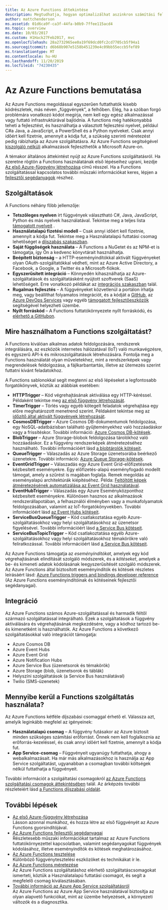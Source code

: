 ```yaml
---
title: Az Azure Functions áttekintése
description: Megtudhatja, hogyan optimalizálhat aszinkron számítási feladatokat percek alatt az Azure Functions használatával.
author: mattchenderson
ms.assetid: 01d6ca9f-ca3f-44fa-b0b9-7ffee115acd4
ms.topic: overview
ms.date: 10/03/2017
ms.custom: H1Hack27Feb2017, mvc
ms.openlocfilehash: 28a2732965ee0a19f69dcd0fc2cd7705cb5f94a1
ms.sourcegitcommit: d6b68b907e5158b451239e4c09bb55eccb5fef89
ms.translationtype: MT
ms.contentlocale: hu-HU
ms.lasthandoff: 11/20/2019
ms.locfileid: "74230435"
---
```

# <a name="an-introduction-to-azure-functions"></a>Az Azure Functions bemutatása  
Az Azure Functions megoldással egyszerűen futtathatók kisebb kódrészletek, más néven „függvények”, a felhőben. Elég, ha a szóban forgó problémára vonatkozó kódot megírja, nem kell egy egész alkalmazással vagy futtató infrastruktúrával bajlódnia. A functions még hatékonyabbá teheti a fejlesztést, és használhatja a választott fejlesztési nyelvet, például C#a Java, a JavaScript, a PowerShell és a Python nyelveket. Csak annyi időért kell fizetnie, amennyit a kódja fut, a szükség szerinti méretezést pedig rábízhatja az Azure szolgáltatásra. Az Azure Functions segítségével [kiszolgáló nélküli](https://azure.microsoft.com/solutions/serverless/) alkalmazások fejleszthetők a Microsoft Azure-on.

A témakor általános áttekintést nyújt az Azure Functions szolgáltatásról. Ha szeretne rögtön a Functions használatának első lépéseihez ugrani, kezdje [Az első Azure-függvény létrehozása](functions-create-first-azure-function.md) című résszel. Ha a Functions szolgáltatással kapcsolatos további műszaki információkat keres, lépjen a [fejlesztői segédanyagok](functions-reference.md) részhez.

## <a name="features"></a>Szolgáltatások
A Functions néhány főbb jellemzője:

* **Tetszőleges nyelven** írt függvények választható C#, Java, JavaScript, Python és más nyelvek használatával. Tekintse meg a teljes lista [támogatott nyelveit](supported-languages.md) .
* **Használatalapú fizetési modell** – Csak annyi időért kell fizetnie, amennyit a kódja fut. Tekintse meg a Használatalapú futtatási csomag lehetőséget a [díjszabás szakaszban](#pricing).  
* **Saját függőségek használata** – A Functions a NuGetet és az NPM-et is támogatja, így Ön a kedvenc könyvtárait használhatja.  
* **Beépített biztonság** – a HTTP-eseményindítókkal aktivált függvényeket olyan OAuth-szolgáltatókkal védheti, mint az Azure Active Directory, a Facebook, a Google, a Twitter és a Microsoft-fiókok.  
* **Egyszerűsített integráció** – Könnyedén kihasználhatja az Azure-szolgáltatások és szolgáltatásként nyújtott szoftverek (SaaS) lehetőségeit. Erre vonatkozó példákat az [integrációs szakaszban](#integrations) talál.  
* **Rugalmas fejlesztés** – A függvényeket közvetlenül a portálon írhatja meg, vagy beállíthat folyamatos integrációt, és a kódját a [GitHub](../app-service/scripts/cli-continuous-deployment-github.md), az [Azure DevOps Services](../app-service/scripts/cli-continuous-deployment-vsts.md) vagy egyéb [támogatott fejlesztőeszközök](../app-service/deploy-local-git.md) segítségével helyezheti üzembe.  
* **Nyílt forráskód** – A Functions futtatókörnyezete nyílt forráskódú, és [elérhető a GitHubon](https://github.com/azure/azure-webjobs-sdk-script).  

## <a name="what-can-i-do-with-functions"></a>Mire használhatom a Functions szolgáltatást?
A Functions kiválóan alkalmas adatok feldolgozására, rendszerek integrálására, az eszközök internetes hálózatával (IoT) való munkavégzésre, és egyszerű API-k és mikroszolgáltatások létrehozására. Fontolja meg a Functions használatát olyan műveletekhez, mint a rendszerképek vagy megrendelések feldolgozása, a fájlkarbantartás, illetve az ütemezés szerint futtatni kívánt feladatokhoz. 

A Functions sablonokkal segít megtenni az első lépéseket a legfontosabb forgatókönyvek, köztük az alábbiak esetében:

* **HTTPTrigger** – Kód végrehajtásának aktiválása egy HTTP-kéréssel. Példaként tekintse meg [az első függvény létrehozását](functions-create-first-azure-function.md).
* **TimerTrigger** – Törlés vagy egyéb kötegelt feladatok végrehajtása egy előre meghatározott menetrend szerint. Példaként tekintse meg az [időzítő által aktivált függvények létrehozását](functions-create-scheduled-function.md).
* **CosmosDBTrigger** – Azure Cosmos DB-dokumentumok feldolgozása, egy NoSQL-adatbázisban található gyűjteményekhez való hozzáadáskor vagy a frissítéskor. További információ: [Azure Cosmos DB-kötések](functions-bindings-cosmosdb-v2.md).
* **BlobTrigger** – Azure Storage-blobok feldolgozása tárolókhoz való hozzáadáskor. Ez a függvény rendszerképek átméretezéséhez használható. További információért lásd [a blobtárolók kötéseit](functions-bindings-storage-blob.md).
* **QueueTrigger** – Válaszadás az Azure Storage üzenetsorába beérkező üzenetekre. További információ: [Azure Queue Storage-kötések](functions-bindings-storage-queue.md).
* **EventGridTrigger** – Válaszadás egy Azure Event Grid-előfizetésnek kézbesített eseményekre. Egy előfizetés-alapú eseményfogadó modellt támogat, amely a szűrést is magában foglalja. Remek megoldás az eseményalapú architektúrák kiépítéséhez. Példa: [Feltöltött képek átméretezésének automatizálása az Event Grid használatával](../event-grid/resize-images-on-storage-blob-upload-event.md).
* **EventHubTrigger** – Válaszadás egy Azure Eseményközponthoz kézbesített eseményekre. Különösen hasznos az alkalmazások rendszerállapotában, a felhasználói élményben vagy a munkafolyamatok feldolgozásában, valamint az IoT-forgatókönyvekben. További információért lásd [az Event Hubs kötéseit](functions-bindings-event-hubs.md).
* **ServiceBusQueueTrigger** – Kód csatlakoztatása egyéb Azure-szolgáltatásokhoz vagy helyi szolgáltatásokhoz az üzenetsor figyelésével. További információért lásd [a Service Bus kötéseit](functions-bindings-service-bus.md).
* **ServiceBusTopicTrigger** – Kód csatlakoztatása egyéb Azure-szolgáltatásokhoz vagy helyi szolgáltatásokhoz témakörökre való feliratkozással. További információért lásd [a Service Bus kötéseit](functions-bindings-service-bus.md).

Az Azure Functions támogatja az *eseményindítókat*, amelyek egy kód végrehajtásának elindítását szolgáló módszerek, és a *kötéseket*, amelyek a be- és kimeneti adatok kódolásának leegyszerűsítését szolgáló módszerek. Az Azure Functions által biztosított eseményindítók és kötések részletes leírásáért lásd: [Azure Functions triggers and bindings developer reference](functions-triggers-bindings.md) (Az Azure Functions eseményindítóinak és kötéseinek fejlesztői segédanyagai).

## <a name="integrations"></a>Integráció
Az Azure Functions számos Azure-szolgáltatással és harmadik féltől származó szolgáltatással integrálható. Ezek a szolgáltatások a függvény aktiválására és végrehajtásának megkezdésére, vagy a kódhoz tartozó be- és kimenetként is használhatók. Az Azure Functions a következő szolgáltatásokkal való integrációt támogatja:

* Azure Cosmos DB
* Azure Event Hubs
* Azure Event Grid
* Azure Notification Hubs
* Azure Service Bus (üzenetsorok és témakörök)
* Azure Storage (blob, üzenetsorok és táblák)
* Helyszíni szolgáltatások (a Service Bus használatával)
* Twilio (SMS-üzenetek)

## <a name="pricing"></a>Mennyibe kerül a Functions szolgáltatás használata?
Az Azure Functions kétféle díjszabási csomaggal érhető el. Válassza azt, amelyik leginkább megfelel az igényeinek: 

* **Használatalapú csomag** – A függvény futásakor az Azure biztosít minden szükséges számítási erőforrást. Önnek nem kell foglalkoznia az erőforrás-kezeléssel, és csak annyi időért kell fizetnie, amennyit a kódja fut. 
* **App Service-csomag** – Függvényeit ugyanúgy futtathatja, ahogy a webalkalmazásait. Ha már más alkalmazásokhoz is használja az App Service szolgáltatást, ugyanabban a csomagban további költségek nélkül futtathatja a függvényeit. 

További információt a szolgáltatási csomagokról [az Azure Functions szolgáltatási csomagok áttekintésében](functions-scale.md) talál. Az árképzés további részleteiért lásd [a Functions díjszabási oldalát](https://azure.microsoft.com/pricing/details/functions/).

## <a name="next-steps"></a>További lépések
* [Az első Azure-függvény létrehozása](functions-create-first-azure-function.md)  
  Lásson azonnal munkához, és hozza létre az első függvényét az Azure Functions gyorsindítójával. 
* [Az Azure Functions fejlesztői segédanyagai](functions-reference.md)  
  Részletesebb műszaki információkat tartalmaz az Azure Functions futtatókörnyezettel kapcsolatban, valamint segédanyagokat függvények kódolásához, illetve eseményindítók és kötések meghatározásához.
* [Az Azure Functions tesztelése](functions-test-a-function.md)  
  Különböző függvénytesztelési eszközöket és technikákat ír le.
* [Az Azure Functions méretezése](functions-scale.md)  
  Az Azure Functions szolgáltatáshoz elérhető szolgáltatáscsomagokat ismerteti, köztük a Használatalapú futtatási csomagot, és segít a megfelelő csomag kiválasztásában. 
* [További információ az Azure App Service szolgáltatásról](../app-service/overview.md)  
  Az Azure Functions az Azure App Service használatával biztosítja az olyan alapvető funkciókat, mint az üzembe helyezések, a környezeti változók és a diagnosztika. 

